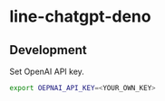 # line-chatgpt-deno

## Development

Set OpenAI API key.

```bash
export OEPNAI_API_KEY=<YOUR_OWN_KEY>
```
